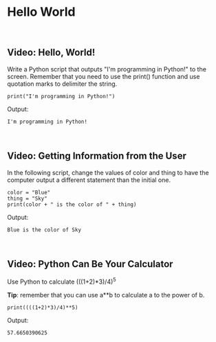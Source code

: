 # Hello World

<br>

## Video: Hello, World!

Write a Python script that outputs "I'm programming in Python!" to the screen. Remember that you need to use the print() function and use quotation marks to delimiter the string.

```
print("I'm programming in Python!")
```

Output:

```
I'm programming in Python!
```

<br>

## Video: Getting Information from the User

In the following script, change the values of color and thing to have the computer output a different statement than the initial one.

```
color = "Blue"
thing = "Sky"
print(color + " is the color of " + thing)
```

Output:

```
Blue is the color of Sky
```

<br>

## Video: Python Can Be Your Calculator

Use Python to calculate (((1+2)*3)/4)<sup>5</sup>

**Tip**: remember that you can use a**b to calculate a to the power of b. 

```
print((((1+2)*3)/4)**5)
```

Output:

```
57.6650390625
```